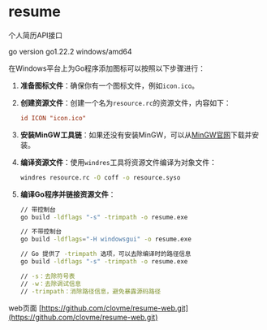 # resume

个人简历API接口

go version go1.22.2 windows/amd64

在Windows平台上为Go程序添加图标可以按照以下步骤进行：

1. **准备图标文件**：确保你有一个图标文件，例如`icon.ico`。

2. **创建资源文件**：创建一个名为`resource.rc`的资源文件，内容如下：
    ```rc
    id ICON "icon.ico"
    ```

3. **安装MinGW工具链**：如果还没有安装MinGW，可以从[MinGW官网](http://www.mingw.org/)下载并安装。

4. **编译资源文件**：使用`windres`工具将资源文件编译为对象文件：
    ```sh
    windres resource.rc -O coff -o resource.syso
    ```

5. **编译Go程序并链接资源文件**：
   
   ```sh
   // 带控制台
   go build -ldflags "-s" -trimpath -o resume.exe
   
   // 不带控制台
   go build -ldflags="-H windowsgui" -o resume.exe
   
   // Go 提供了 -trimpath 选项，可以去除编译时的路径信息
   go build -ldflags "-s" -trimpath -o resume.exe
   
   // -s：去除符号表
   // -w：去除调试信息
   // -trimpath：消除路径信息，避免暴露源码路径
   ```

web页面 [https://github.com/clovme/resume-web.git](https://github.com/clovme/resume-web.git)